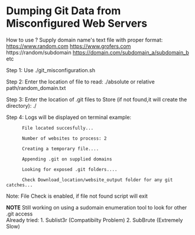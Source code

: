 # Dumping Git Data from Misconfigured Web Servers


How to use ?
Supply domain name's text file with proper format:
         https://www.random.com
         https://www.grofers.com
         https://random/subdomain
         https://domain.com/subdomain_a/subdomain_b
         etc
       

Step 1: Use ./git_misconfiguration.sh

Step 2: Enter the location of file to read: ./absolute or relative path/random_domain.txt

Step 3: Enter the location of .git files to Store (if not found,it will create the directory): ./

Step 4:  Logs will be displayed on terminal 
         example: 
         
          File located succesfully... 
            
          Number of websites to process: 2

          Creating a temporary file....

          Appending .git on supplied domains 

          Looking for exposed .git folders....
          
          Check Download_location/website_output folder for any git catches...
          
          
  Note: File Check is enabled, if file not found script will exit
  
  **NOTE** Still working on using a sudomain enumeration tool to look for other .git access  
            Already tried:
            1. Sublist3r (Compatibilty Problem)
            2. SubBrute (Extremely Slow) 
